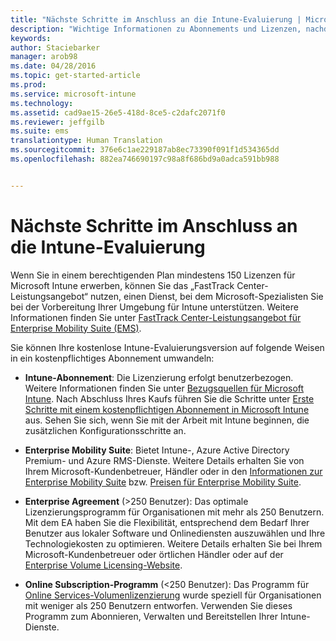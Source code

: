 ```yaml
---
title: "Nächste Schritte im Anschluss an die Intune-Evaluierung | Microsoft Intune"
description: "Wichtige Informationen zu Abonnements und Lizenzen, nachdem Sie Ihre kostenlose 30-tägige Evaluierungsversion von Intune eingerichtet haben."
keywords: 
author: Staciebarker
manager: arob98
ms.date: 04/28/2016
ms.topic: get-started-article
ms.prod: 
ms.service: microsoft-intune
ms.technology: 
ms.assetid: cad9ae15-26e5-418d-8ce5-c2dafc2071f0
ms.reviewer: jeffgilb
ms.suite: ems
translationtype: Human Translation
ms.sourcegitcommit: 376e6c1ae229187ab8ec73390f091f1d534365dd
ms.openlocfilehash: 882ea746690197c98a8f686bd9a0adca591bb988


---
```


# Nächste Schritte im Anschluss an die Intune-Evaluierung
Wenn Sie in einem berechtigenden Plan mindestens 150 Lizenzen für Microsoft Intune erwerben, können Sie das „FastTrack Center-Leistungsangebot“ nutzen, einen Dienst, bei dem Microsoft-Spezialisten Sie bei der Vorbereitung Ihrer Umgebung für Intune unterstützen. Weitere Informationen finden Sie unter [FastTrack Center-Leistungsangebot für Enterprise Mobility Suite (EMS)](https://docs.microsoft.com/enterprise-mobility/Solutions/fasttrack-center-benefit-for-enterprise-mobility-suite-ems).

Sie können Ihre kostenlose Intune-Evaluierungsversion auf folgende Weisen in ein kostenpflichtiges Abonnement umwandeln:

-   **Intune-Abonnement**: Die Lizenzierung erfolgt benutzerbezogen. Weitere Informationen finden Sie unter [Bezugsquellen für Microsoft Intune](http://www.microsoft.com/en-us/server-cloud/products/microsoft-intune/Purchasing.aspx). Nach Abschluss Ihres Kaufs führen Sie die Schritte unter [Erste Schritte mit einem kostenpflichtigen Abonnement in Microsoft Intune](/intune/get-started/start-with-a-paid-subscription-to-microsoft-intune) aus. Sehen Sie sich, wenn Sie mit der Arbeit mit Intune beginnen, die zusätzlichen Konfigurationsschritte an.

-   **Enterprise Mobility Suite**: Bietet Intune-, Azure Active Directory Premium- und Azure RMS-Dienste. Weitere Details erhalten Sie von Ihrem Microsoft-Kundenbetreuer, Händler oder in den [Informationen zur Enterprise Mobility Suite](https://www.microsoft.com/en-us/server-cloud/enterprise-mobility/overview.aspx) bzw. [Preisen für Enterprise Mobility Suite](http://www.microsoft.com/en-us/server-cloud/products/enterprise-mobility-suite/Purchasing.aspx).

-   **Enterprise Agreement** (&gt;250 Benutzer): Das optimale Lizenzierungsprogramm für Organisationen mit mehr als 250 Benutzern. Mit dem EA haben Sie die Flexibilität, entsprechend dem Bedarf Ihrer Benutzer aus lokaler Software und Onlinediensten auszuwählen und Ihre Technologiekosten zu optimieren. Weitere Details erhalten Sie bei Ihrem Microsoft-Kundenbetreuer oder örtlichen Händler oder auf der [Enterprise Volume Licensing-Website](http://www.microsoft.com/licensing/licensing-options/enterprise.aspx).

-   **Online Subscription-Programm** (&lt;250 Benutzer): Das Programm für [Online Services-Volumenlizenzierung](http://www.microsoft.com/licensing/online-services/default.aspx) wurde speziell für Organisationen mit weniger als 250 Benutzern entworfen. Verwenden Sie dieses Programm zum Abonnieren, Verwalten und Bereitstellen Ihrer Intune-Dienste.



<!--HONumber=Jul16_HO3-->


